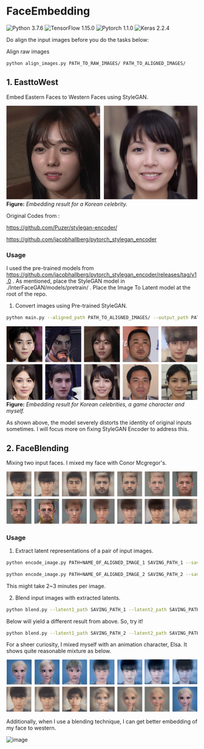 # FaceEmbedding
![Python 3.7.6](https://img.shields.io/badge/python-3.7.6-green.svg?style=plastic)
![TensorFlow 1.15.0](https://img.shields.io/badge/tensorflow-1.15.0-green.svg?style=plastic)
![Pytorch 1.1.0](https://img.shields.io/badge/pytorch-1.1.0-green.svg?style=plastic)
![Keras 2.2.4](https://img.shields.io/badge/keras-2.2.4-green.svg?style=plastic)

Do align the input images before you do the tasks below:

Align raw images
```bash
python align_images.py PATH_TO_RAW_IMAGES/ PATH_TO_ALIGNED_IMAGES/
```

## 1. EasttoWest

Embed Eastern Faces to Western Faces using StyleGAN.

![image](./resources/demo.png)
**Figure:** *Embedding result for a Korean celebrity.*

Original Codes from : 

https://github.com/Puzer/stylegan-encoder/

https://github.com/jacobhallberg/pytorch_stylegan_encoder

### Usage

I used the pre-trained models from https://github.com/jacobhallberg/pytorch_stylegan_encoder/releases/tag/v1.0 . As mentioned, place the StyleGAN model in ./InterFaceGAN/models/pretrain/ . Place the Image To Latent model at the root of the repo.


1) Convert images using Pre-trained StyleGAN.
```bash
python main.py --aligned_path PATH_TO_ALIGNED_IMAGES/ --output_path PATH_TO_OUTPUTS/
```

![image](./resources/result.png)
**Figure:** *Embedding result for Korean celebrities, a game character and myself.*

As shown above, the model severely distorts the identity of original inputs sometimes. I will focus more on fixing StyleGAN Encoder to address this.

## 2. FaceBlending

Mixing two input faces. I mixed my face with Conor Mcgregor's.

![image](./resources/mix.png)

### Usage

1) Extract latent representations of a pair of input images.
```bash
python encode_image.py PATH+NAME_OF_ALIGNED_IMAGE_1 SAVING_PATH_1 --save_optimized_image True --iterations 1000 --use_latent_finder True
```
```bash
python encode_image.py PATH+NAME_OF_ALIGNED_IMAGE_2 SAVING_PATH_2 --save_optimized_image True --iterations 1000 --use_latent_finder True
```

This might take 2~3 minutes per image.


2) Blend input images with extracted latents.
```bash
python blend.py --latent1_path SAVING_PATH_1 --latent2_path SAVING_PATH_2
```
Below will yield a different result from above. So, try it!
```bash
python blend.py --latent1_path SAVING_PATH_2 --latent2_path SAVING_PATH_1
```

For a sheer curiosity, I mixed myself with an animation character, Elsa. It shows quite reasonable mixture as below.

![image](./resources/mix_anime.png)

Additionally, when I use a blending technique, I can get better embedding of my face to western.

![image](./resources/west.png)
